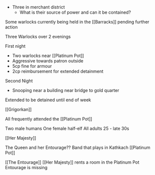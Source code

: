 - Three in merchant district
	- What is their source of power and can it be contained?

Some warlocks currently being held in the [[Barracks]] pending further action

Three Warlocks over 2 evenings

First night
- Two warlocks near [[Platinum Pot]]
- Aggressive towards patron outside
- 5cp fine for armour
- 2cp reimbursement for extended detainment

Second Night
- Snooping near a building near bridge to gold quarter


Extended to be detained until end of week

[[Grigorkan]] 

All frequently attended the [[Platinum Pot]]

Two male humans
One female half-elf
All adults 25 - late 30s

[[Her Majesty]]

The Queen and her Entourage??
	Band that plays in Kathkach
	[[Platinum Pot]]

[[The Entourage]] 
	[[Her Majesty]] rents a room in the Platinum Pot
	Entourage is missing
